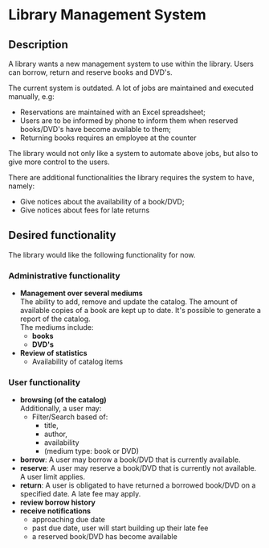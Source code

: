 # Library Management System

## Description

A library wants a new management system to use within the library. Users can borrow, return and reserve books and DVD's.

The current system is outdated. A lot of jobs are maintained and executed manually, e.g: 
- Reservations are maintained with an Excel spreadsheet;
- Users are to be informed by phone to inform them when reserved books/DVD's have become available to them;
- Returning books requires an employee at the counter  

The library would not only like a system to automate above jobs, but also to give more control to the users.

There are additional functionalities the library requires the system to have, namely:
- Give notices about the availability of a book/DVD;
- Give notices about fees for late returns


## Desired functionality

The library would like the following functionality for now.

### Administrative functionality

- **Management over several mediums**  
The ability to add, remove and update the catalog. The amount of available copies of a book are kept up to date. 
It's possible to generate a report of the catalog.  
The mediums include:
  - **books**
  - **DVD's**
- **Review of statistics**
  - Availability of catalog items

### User functionality

- **browsing (of the catalog)**  
Additionally, a user may:
  - Filter/Search based of:
    - title,
    - author,
    - availability
    - (medium type: book or DVD)
- **borrow**: A user may borrow a book/DVD that is currently available.
- **reserve**: A user may reserve a book/DVD that is currently not available. A user limit applies.
- **return**: A user is obligated to have returned a borrowed book/DVD on a specified date. A late fee may apply.
- **review borrow history**
- **receive notifications**
  - approaching due date
  - past due date, user will start building up their late fee
  - a reserved book/DVD has become available
